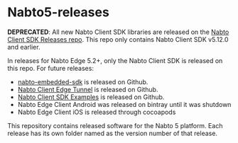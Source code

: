 # Nabto5-releases

__DEPRECATED__: All new Nabto Client SDK libraries are released on the [Nabto Client SDK Releases repo](https://github.com/nabto/nabto-client-sdk-releases/releases/latest). This repo only contains Nabto Client SDK v5.12.0 and earlier.


In releases for Nabto Edge 5.2+, only the Nabto Client SDK is released on this repo. For future releases:

* [nabto-embedded-sdk](https://github.com/nabto/nabto-embedded-sdk) is released on Github.
* [Nabto Client Edge Tunnel](https://github.com/nabto/nabto-client-edge-tunnel) is released on Github.
* [Nabto Client SDK Examples](https://github.com/nabto/nabto-client-sdk-examples) is released on Github.
* Nabto Edge Client Android was released on bintray until it was shutdown
* Nabto Edge Client iOS is released through cocoapods

This repository contains released software for the Nabto 5 platform. Each release has its own folder named as the version number of that release.
